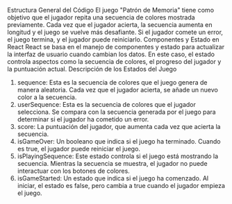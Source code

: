 Estructura General del Código
El juego "Patrón de Memoria" tiene como objetivo que el jugador repita una secuencia de colores mostrada previamente. Cada vez que el jugador acierta, la secuencia aumenta en longitud y el juego se vuelve más desafiante. Si el jugador comete un error, el juego termina, y el jugador puede reiniciarlo.
Componentes y Estado en React
React se basa en el manejo de componentes y estado para actualizar la interfaz de usuario cuando cambian los datos. En este caso, el estado controla aspectos como la secuencia de colores, el progreso del jugador y la puntuación actual.
Descripción de los Estados del Juego
1.	sequence: Esta es la secuencia de colores que el juego genera de manera aleatoria. Cada vez que el jugador acierta, se añade un nuevo color a la secuencia.
2.	userSequence: Esta es la secuencia de colores que el jugador selecciona. Se compara con la secuencia generada por el juego para determinar si el jugador ha cometido un error.
3.	score: La puntuación del jugador, que aumenta cada vez que acierta la secuencia.
4.	isGameOver: Un booleano que indica si el juego ha terminado. Cuando es true, el jugador puede reiniciar el juego.
5.	isPlayingSequence: Este estado controla si el juego está mostrando la secuencia. Mientras la secuencia se muestra, el jugador no puede interactuar con los botones de colores.
6.	isGameStarted: Un estado que indica si el juego ha comenzado. Al iniciar, el estado es false, pero cambia a true cuando el jugador empieza el juego.
